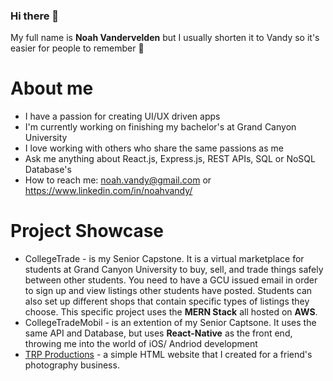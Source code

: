 ### Hi there 👋

My full name is **Noah Vandervelden** but I usually shorten it to Vandy so it's easier for people to remember 🤷

# About me
- I have a passion for creating UI/UX driven apps
- I'm currently working on finishing my bachelor's at Grand Canyon University
- I love working with others who share the same passions as me
- Ask me anything about React.js, Express.js, REST APIs, SQL or NoSQL Database's
- How to reach me: noah.vandy@gmail.com or https://www.linkedin.com/in/noahvandy/

# Project Showcase
- CollegeTrade - is my Senior Capstone. It is a virtual marketplace for students at Grand Canyon University to buy, sell, and trade things safely between other students. You need to have a GCU issued email in order to sign up and view listings other students have posted. Students can also set up different shops that contain specific types of listings they choose. This specific project uses the **MERN Stack** all hosted on **AWS**.
- CollegeTradeMobil - is an extention of my Senior Captsone. It uses the same API and Database, but uses **React-Native** as the front end, throwing me into the world of iOS/ Andriod development
- [TRP Productions](https://www.trp.productions) - a simple HTML website that I created for a friend's photography business.
